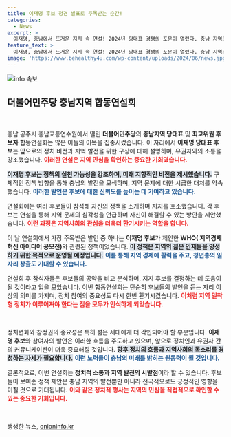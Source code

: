 ```yaml
---
title: 이재명 후보 정견 발표로 주목받는 순간!
categories:
  - News
excerpt: >
  이재명, 충남에서 뜨거운 지지 속 연설! 2024년 당대표 경쟁의 포문이 열렸다. 충남 지역의 정치 지형을 뒤흔들 사건의 전말을 확인해보세요!
feature_text: >
  이재명, 충남에서 뜨거운 지지 속 연설! 2024년 당대표 경쟁의 포문이 열렸다. 충남 지역의 정치 지형을 뒤흔들 사건의 전말을 확인해보세요!
image: 'https://www.behealthy4u.com/wp-content/uploads/2024/06/news.jpg'
---
```


<p><img src="https://www.behealthy4u.com/wp-content/uploads/2024/06/news.jpg" alt="info 속보" /></p>

<h2 data-ke-size="size26">더불어민주당 충남지역 합동연설회</h2>

<p data-ke-size="size16">&nbsp;</p>

<p>충남 공주시 충남교통연수원에서 열린 <strong>더불어민주당</strong>의 <strong>충남지역 당대표</strong> 및 <strong>최고위원 후보자</strong> 합동연설회는 많은 이들의 이목을 집중시켰습니다. 이 자리에서 <strong>이재명 당대표 후보</strong>는 앞으로의 정치 비전과 지역 발전을 위한 구상에 대해 설명하며, 유권자와의 소통을 강조했습니다. <b><span style="color: #ee2323;">이러한 연설은 지역 민심을 확인하는 중요한 기회였습니다.</span></b> </p>

<p><b><span style="background-color: #21538527;">이재명 후보는 정책의 실천 가능성을 강조하며, 미래 지향적인 비전을 제시했습니다.</span></b> 구체적인 정책 방향을 통해 충남의 발전을 모색하며, 지역 문제에 대한 시급한 대처를 약속했습니다. <b><span style="color: #1a5490;">이러한 발언은 후보에 대한 신뢰도를 높이는 데 기여하고 있습니다.</span></b></p>

<p>연설회에는 여러 후보들이 참석해 자신의 정책을 소개하며 지지를 호소했습니다. 각 후보는 연설을 통해 지역 문제의 심각성을 언급하며 자신이 해결할 수 있는 방안을 제안했습니다. <b><span style="color: #ee2323;">이런 과정은 지역사회의 관심을 더욱더 환기시키는 역할을 합니다.</span></b></p>

<p>이 날 연설회에서 가장 주목받은 발언 중 하나는 <strong>이재명 후보</strong>가 제안한 <strong>WHO( 지역경제혁신 아이디어 공모전)</strong>와 관련된 정책이었습니다. <b><span style="background-color: #21538527;">이 정책은 지역의 젊은 인재들을 양성하기 위한 목적으로 운영될 예정입니다.</span></b> <b><span style="color: #1a5490;">이를 통해 지역 경제에 활력을 주고, 청년층의 일자리 창출도 기대할 수 있습니다.</span></b> </p>

<p>연설회 후 참석자들은 후보들의 공약을 비교 분석하며, 지지 후보를 결정하는 데 도움이 될 것이라고 입을 모았습니다. 이번 합동연설회는 단순히 후보들의 발언을 듣는 자리 이상의 의미를 가지며, 정치 참여의 중요성도 다시 한번 환기시켰습니다. <b><span style="color: #ee2323;">이처럼 지역 밀착형 정치가 이루어져야 한다는 점을 모두가 인식하게 되었습니다.</span></b> </p>

<p data-ke-size="size16">&nbsp;</p>

<p>정치변화와 참정권의 중요성은 특히 젊은 세대에게 더 각인되어야 할 부분입니다. <strong>이재명 후보</strong>와 참여자의 발언은 이러한 흐름을 주도하고 있으며, 앞으로 정치인과 유권자 간의 커뮤니케이션이 더욱 중요해질 것입니다. <b><span style="background-color: #21538527;">향후 정치의 흐름과 지역사회의 목소리를 경청하는 자세가 필요합니다.</span></b> <b><span style="color: #1a5490;">이런 노력들이 충남의 미래를 밝히는 원동력이 될 것입니다.</span></b></p>

<p>결론적으로, 이번 연설회는 <strong>정치적 소통과 지역 발전의 시발점</strong>이라 할 수 있습니다. 후보들이 보여준 정책 제안은 충남 지역의 발전뿐만 아니라 전국적으로도 긍정적인 영향을 미칠 것으로 기대됩니다. <b><span style="color: #ee2323;">이와 같은 정치적 행사는 지역의 민심을 직접적으로 확인할 수 있는 중요한 기회입니다.</span></b> </p>

<p data-ke-size="size16">&nbsp;</p>
생생한 뉴스, <a href="https://onioninfo.kr" rel="dofollow">onioninfo.kr</a>


